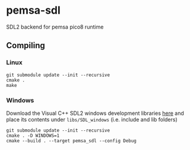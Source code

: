 # pemsa-sdl
SDL2 backend for pemsa pico8 runtime

## Compiling

### Linux

```
git submodule update --init --recursive
cmake .
make
```

### Windows

Download the Visual C++ SDL2 windows development libraries [here](https://www.libsdl.org/download-2.0.php) and place its contents under `libs/SDL_windows` (i.e. include and lib folders)

```
git submodule update --init --recursive
cmake . -D WINDOWS=1
cmake --build . --target pemsa_sdl --config Debug
```